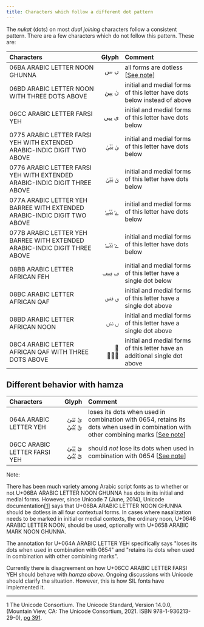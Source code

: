 ```yaml
---
title: Characters which follow a different dot pattern
---
```


The _nukat_ (dots) on most _dual joining_ characters follow a consistent pattern. There are a few characters which do not follow this pattern. These are:

Characters | Glyph | Comment
:---------- | ----:  | :-------
06BA ARABIC LETTER NOON GHUNNA | <span class='scheherazadenewL-R normal'>&#x06ba; &#x06ba;&#x06ba;&#x06ba;</span> | all forms are dotless [[See note](\*)] |
06BD ARABIC LETTER NOON WITH THREE DOTS ABOVE | <span class='scheherazadenewL-R normal'>&#x06bd;&#x0020;&#x06bd;&#x06bd;&#x06bd;</span> | initial and medial forms of this letter have dots below instead of above
06CC ARABIC LETTER FARSI YEH | <span class='scheherazadenewL-R normal'>&#x06cc;&#x0020;&#x06cc;&#x06cc;&#x06cc;</span> | initial and medial forms of this letter have dots below
0775 ARABIC LETTER FARSI YEH WITH EXTENDED ARABIC-INDIC DIGIT TWO ABOVE | <span class='scheherazadenewL-R normal'>&#x0775;&#x0020;&#x0775;&#x0775;&#x0775;</span> | initial and medial forms of this letter have dots below
0776 ARABIC LETTER FARSI YEH WITH EXTENDED ARABIC-INDIC DIGIT THREE ABOVE | <span class='scheherazadenewL-R normal'>&#x0776;&#x0020;&#x0776;&#x0776;&#x0776;</span> | initial and medial forms of this letter have dots below
077A ARABIC LETTER YEH BARREE WITH EXTENDED ARABIC-INDIC DIGIT TWO ABOVE | <span class='scheherazadenewL-R normal'>&#x077a;&#x0020;&#x077a;&#x077a;&#x077a;</span> | initial and medial forms of this letter have dots below
077B ARABIC LETTER YEH BARREE WITH EXTENDED ARABIC-INDIC DIGIT THREE ABOVE | <span class='scheherazadenewL-R normal'>&#x077b;&#x0020;&#x077b;&#x077b;&#x077b;</span> | initial and medial forms of this letter have dots below
08BB ARABIC LETTER AFRICAN FEH | <span class='scheherazadenewL-R normal'>&#x08bb;&#x0020;&#x08bb;&#x08bb;&#x08bb;</span> | initial and medial forms of this letter have a single dot below
08BC ARABIC LETTER AFRICAN QAF | <span class='scheherazadenewL-R normal'>&#x08bc;&#x0020;&#x08bc;&#x08bc;&#x08bc;</span> | initial and medial forms of this letter have a single dot above
08BD ARABIC LETTER AFRICAN NOON | <span class='scheherazadenewL-R normal'>&#x08bd;&#x0020;&#x08bd;&#x08bd;&#x08bd;</span> | initial and medial forms of this letter have a single dot above
08C4 ARABIC LETTER AFRICAN QAF WITH THREE DOTS ABOVE | <span class='scheherazadenewL-R normal'>&#x08c4;&#x0020;&#x08c4;&#x08c4;&#x08c4;</span> | initial and medial forms of this letter have an additional single dot above|

## Different behavior with hamza

Characters | Glyph | Comment
:---------- | ----:  | :-------
064A ARABIC LETTER YEH | <span class='scheherazadenewL-R normal'>&#x064a;&#x0654; &#x064a;&#x0654;&#x064a;&#x0654;&#x064a;&#x0654; &#x064a;&#x064f; &#x064a;&#x064f;&#x064a;&#x064f;&#x064a;&#x064f;</span> | loses its dots when used in combination with 0654, retains its dots when used in combination with other combining marks [[See note](\*)] |
06CC ARABIC LETTER FARSI YEH | <span class='scheherazadenewL-R normal'>&#x06cc;&#x0654; &#x06cc;&#x0654;&#x06cc;&#x0654;&#x06cc;&#x0654; &#x06cc;&#x064f; &#x06cc;&#x064f;&#x06cc;&#x064f;&#x06cc;&#x064f;</span> | should *not* lose its dots when used in combination with 0654 [[See note](\*)] |


<a name="*">Note:</a> 

There has been much variety among Arabic script fonts as to whether or not U+06BA ARABIC LETTER NOON GHUNNA has dots in its initial and medial forms. However, since Unicode 7 (June, 2014), Unicode documentation[[1](#1)] says that U+06BA ARABIC LETTER NOON GHUNNA should be dotless in all four contextual forms. In cases where nasalization needs to be marked in initial or medial contexts, the ordinary noon, U+0646 ARABIC LETTER NOON, should be used, optionally with U+0658 ARABIC MARK NOON GHUNNA. 

The annotation for U+064A ARABIC LETTER YEH specifically says "loses its dots when used in combination with 0654" and "retains its dots when used in combination with other combining marks".

Currently there is disagreement on how U+06CC ARABIC LETTER FARSI YEH should behave with *hamza above*. Ongoing discussions with Unicode should clarify the situation. However, this is how SIL fonts have implemented it.

---

<a name="1">1</a> The Unicode Consortium. The Unicode Standard, Version 14.0.0, (Mountain View, CA: The Unicode Consortium, 2021. ISBN 978-1-936213-29-0), [pg 391](https://www.unicode.org/versions/Unicode14.0.0/ch09.pdf#page=28).

